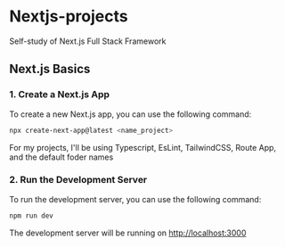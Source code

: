# Nextjs-projects
Self-study of Next.js Full Stack Framework

## Next.js Basics

### 1. Create a Next.js App
To create a new Next.js app, you can use the following command:
```bash
npx create-next-app@latest <name_project>
```
For my projects, I'll be using Typescript, EsLint, TailwindCSS, Route App, and the default foder names

### 2. Run the Development Server
To run the development server, you can use the following command:
```bash
npm run dev
```
The development server will be running on [http://localhost:3000](http://localhost:3000)



